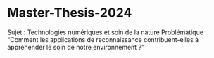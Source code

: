# Master-Thesis-2024

Sujet : Technologies numériques et soin de la nature
Problématique : “Comment les applications de reconnaissance contribuent-elles à appréhender le soin de notre environnement ?”
